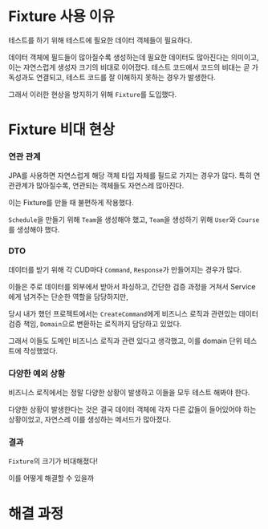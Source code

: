 # Fixture 사용 이유
테스트를 하기 위해 테스트에 필요한 데이터 객체들이 필요하다.

데이터 객체에 필드들이 많아질수록 생성하는데 필요한 데이터도 많아진다는 의미이고,
이는 자연스럽게 생성자 크기의 비대로 이어졌다. 
테스트 코드에서 코드의 비대는 곧 가독성과도 연결되고, 테스트 코드를 잘 이해하지 못하는 경우가 발생한다.

그래서 이러한 현상을 방지하기 위해 `Fixture`를 도입했다.

# Fixture 비대 현상

### 연관 관계
JPA를 사용하면 자연스럽게 해당 객체 타입 자체를 필드로 가지는 경우가 많다. 특히 연관관계가 많아질수록, 연관되는 객체들도 자연스레 많아진다.

이는 Fixture를 만들 때 불편하게 작용했다.

`Schedule`을 만들기 위해 `Team`을 생성해야 했고, `Team`을 생성하기 위해 `User`와 `Course`를 생성해야 했다.

### DTO

데이터를 받기 위해 각 CUD마다 `Command`, `Response`가 만들어지는 경우가 많다.

이들은 주로 데이터를 외부에서 받아서 파싱하고, 간단한 검증 과정을 거쳐서 Service에게 넘겨주는 단순한 역할을 담당하지만,

당시 내가 했던 프로젝트에서는 `CreateCommand`에게 비즈니스 로직과 관련있는 데이터 검증 책임,
`Domain`으로 변환하는 로직까지 담당하고 있었다.

그래서 이들도 도메인 비즈니스 로직과 관련 있다고 생각했고, 이를 domain 단위 테스트에 작성했었다.

### 다양한 예외 상황

비즈니스 로직에서는 정말 다양한 상황이 발생하고 이들을 모두 테스트 해봐야 한다.

다양한 상황이 발생한다는 것은 결국 데이터 객체에 각자 다른 값들이 들어있어야 하는 상황이었고, 자연스레 이를 생성하는 메서드가 많아졌다.

### 결과

`Fixture`의 크기가 비대해졌다!

이를 어떻게 해결할 수 있을까

# 해결 과정


